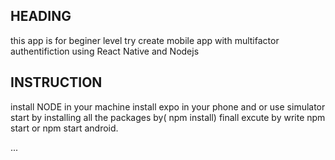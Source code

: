 ## HEADING
 this app is for beginer level try create mobile app with multifactor authentifiction using React Native and Nodejs


## INSTRUCTION
install NODE in your machine 
install expo in your phone and or use simulator
start by installing all  the packages by( npm install)
finall excute by write npm start or npm start android.

...
